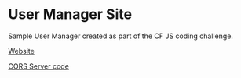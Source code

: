 User Manager Site
==========


Sample User Manager created as part of the CF JS coding challenge.

<a href="http://practicesite.paperplane.io">Website</a>

<a href="https://github.com/makakoa/User-Manager-Server">CORS Server code</a>

